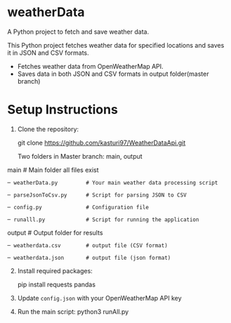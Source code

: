 # weatherData
A Python project to fetch and save weather data.

This Python project fetches weather data for specified locations and saves it in JSON and CSV formats.

- Fetches weather data from OpenWeatherMap API.
- Saves data in both JSON and CSV formats in output folder(master branch)

# Setup Instructions

1. Clone the repository:

   git clone https://github.com/kasturi97/WeatherDataApi.git

   Two folders in Master branch:  main, output
 

 main                        #                         Main folder all files exist

    ─ weatherData.py         # Your main weather data processing script

    ─ parseJsonToCsv.py      # Script for parsing JSON to CSV

    ─ config.py              # Configuration file

    ─ runalll.py             # Script for running the application

output                       #                         Output folder for results

    ─ weatherdata.csv        # output file (CSV format)

    ─ weatherdata.json       # output file (json format)


                                  
2. Install required packages:
 
   pip install requests pandas
 
3. Update `config.json` with your OpenWeatherMap API key

4. Run the main script:
   python3 runAll.py
